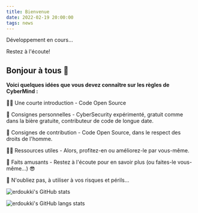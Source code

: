 ```yaml
---
title: Bienvenue
date: 2022-02-19 20:00:00
tags: news
---
```


Développement en cours…

Restez à l'écoute!

## Bonjour à tous 👋

**Voici quelques idées que vous devez connaître sur les règles de CyberMind :**

🙋‍♀️ Une courte introduction - Code Open Source

🌈 Consignes personnelles - CyberSecurity expérimenté, gratuit comme dans la bière gratuite, contributeur de code de longue date.

🌈 Consignes de contribution - Code Open Source, dans le respect des droits de l'homme.

👩‍💻 Ressources utiles - Alors, profitez-en ou améliorez-le par vous-même.

🍿 Faits amusants - Restez à l'écoute pour en savoir plus (ou faites-le vous-même…) :sunglasses:

🧙 N'oubliez pas, à utiliser à vos risques et périls…

![erdoukki's GitHub stats](https://github-readme-stats.vercel.app/api?username=erdoukki&count_private=true&show_icons=true&theme=gotham)

![erdoukki's GitHub langs stats](https://github-readme-stats.vercel.app/api/top-langs?username=erdoukki&count_private=true&show_icons=true&theme=gotham)

